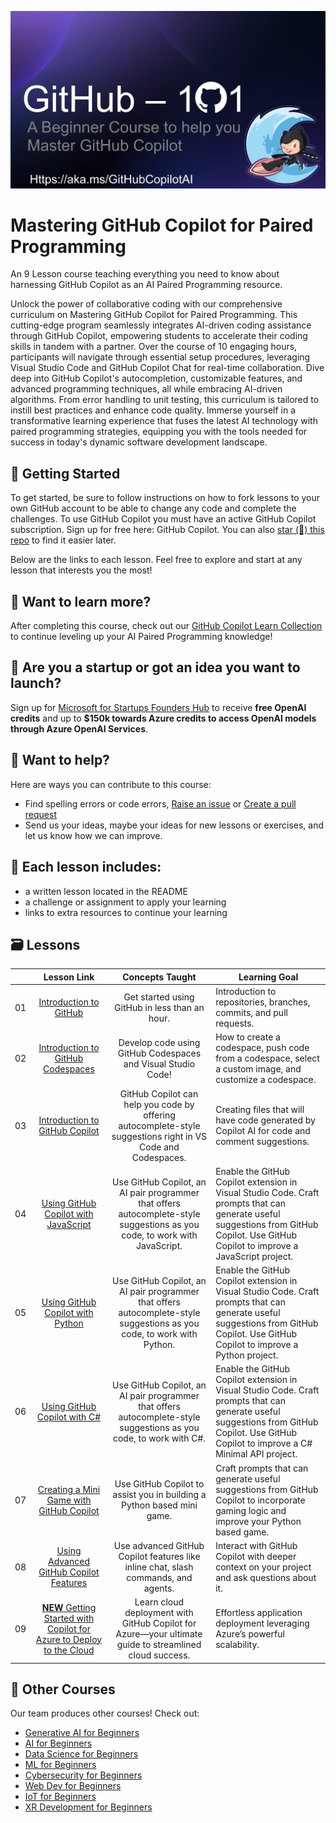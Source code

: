 ![Mastering GitHub Copilot for AI Paired Programming](./images/GitHub%20101%20-%20Curriculum%20v2.png)

# Mastering GitHub Copilot for Paired Programming
An 9 Lesson course teaching everything you need to know about harnessing GitHub Copilot as an AI Paired Programming resource.

Unlock the power of collaborative coding with our comprehensive curriculum on Mastering GitHub Copilot for Paired Programming. This cutting-edge program seamlessly integrates AI-driven coding assistance through GitHub Copilot, empowering students to accelerate their coding skills in tandem with a partner. Over the course of 10 engaging hours, participants will navigate through essential setup procedures, leveraging Visual Studio Code and GitHub Copilot Chat for real-time collaboration. Dive deep into GitHub Copilot's autocompletion, customizable features, and advanced programming techniques, all while embracing AI-driven algorithms. From error handling to unit testing, this curriculum is tailored to instill best practices and enhance code quality. Immerse yourself in a transformative learning experience that fuses the latest AI technology with paired programming strategies, equipping you with the tools needed for success in today's dynamic software development landscape.

## 🌱 Getting Started

To get started, be sure to follow instructions on how to fork lessons to your own GitHub account to be able to change any code and complete the challenges. To use GitHub Copilot you must have an active GitHub Copilot subscription. Sign up for free here: GitHub Copilot. You can also [star (🌟) this repo](https://docs.github.com/en/get-started/exploring-projects-on-github/saving-repositories-with-stars?WT.mc_id=academic-113596-abartolo) to find it easier later.

Below are the links to each lesson. Feel free to explore and start at any lesson that interests you the most! 


## 🧠 Want to learn more? 
After completing this course, check out our [GitHub Copilot Learn Collection](https://learn.microsoft.com/collections/kkqrhmxoqn54?WT.mc_id=academic-113596-abartolo) to continue leveling up your AI Paired Programming knowledge! 

##  🚀  Are you a startup or got an idea you want to launch? 

Sign up for [Microsoft for Startups Founders Hub](https://foundershub.startups.microsoft.com/signup?WT.mc_id=academic-113596-abartolo) to receive **free OpenAI credits** and up to **$150k towards Azure credits to access OpenAI models through Azure OpenAI Services**. 

##  🙏 Want to help?

Here are ways you can contribute to this course: 
- Find spelling errors or code errors, [Raise an issue](https://github.com/microsoft/) or [Create a pull request](https://github.com/microsoft/)
- Send us your ideas, maybe your ideas for new lessons or exercises, and let us know how we can improve.

## 📂 Each lesson includes:

- a written lesson located in the README 
- a challenge or assignment to apply your learning 
- links to extra resources to continue your learning

## 🗃️ Lessons
|       |              Lesson Link              |                       Concepts Taught                       |                     Learning Goal                 |                             
| :---: | :------------------------------------: | :---------------------------------------------------------: | ----------------------------------------------------------- |
| 01 | [Introduction to GitHub](./01-Introduction-to-GitHub/README.md) | Get started using GitHub in less than an hour.|  Introduction to repositories, branches, commits, and pull requests.                    |
| 02 | [Introduction to GitHub Codespaces](./02-Introduction-to-GitHub-Codespaces) | Develop code using GitHub Codespaces and Visual Studio Code! | How to create a codespace, push code from a codespace, select a custom image, and customize a codespace. | 
| 03 | [Introduction to GitHub Copilot](./03-Introduction-to-GitHub-Copilot) | GitHub Copilot can help you code by offering autocomplete-style suggestions right in VS Code and Codespaces. | Creating files that will have code generated by Copilot AI for code and comment suggestions. | 
| 04 | [Using GitHub Copilot with JavaScript](./04-Using-GitHub-Copilot-with-JavaScript) | Use GitHub Copilot, an AI pair programmer that offers autocomplete-style suggestions as you code, to work with JavaScript. | Enable the GitHub Copilot extension in Visual Studio Code. Craft prompts that can generate useful suggestions from GitHub Copilot. Use GitHub Copilot to improve a JavaScript project. |
| 05 | [Using GitHub Copilot with Python](./05-Using-GitHub-Copilot-with-Python) | Use GitHub Copilot, an AI pair programmer that offers autocomplete-style suggestions as you code, to work with Python. | Enable the GitHub Copilot extension in Visual Studio Code. Craft prompts that can generate useful suggestions from GitHub Copilot. Use GitHub Copilot to improve a Python project. |
| 06 | [Using GitHub Copilot with C#](./06-Using-GitHub-Copilot-with-CSharp) | Use GitHub Copilot, an AI pair programmer that offers autocomplete-style suggestions as you code, to work with C#. | Enable the GitHub Copilot extension in Visual Studio Code. Craft prompts that can generate useful suggestions from GitHub Copilot. Use GitHub Copilot to improve a C# Minimal API project. |
| 07 | [Creating a Mini Game with GitHub Copilot](./07-Creating-Mini-Game-with-GitHub-Copilot) | Use GitHub Copilot to assist you in building a Python based mini game. | Craft prompts that can generate useful suggestions from GitHub Copilot to incorporate gaming logic and improve your Python based game. |
| 08 | [Using Advanced GitHub Copilot Features](./08-Using-Advanced-GitHub-Copilot-Features) | Use advanced GitHub Copilot features like inline chat, slash commands, and agents. | Interact with GitHub Copilot with deeper context on your project and ask questions about it. |
| 09 | [**NEW** Getting Started with Copilot for Azure to Deploy to the Cloud](./09-Using-GitHub-Copilot-for-Azure-to-Deploy-to-Cloud) | Learn cloud deployment with GitHub Copilot for Azure—your ultimate guide to streamlined cloud success. | Effortless application deployment leveraging Azure’s powerful scalability. |


## 🎒  Other Courses 

Our team produces other courses! Check out:

- [Generative AI for Beginners](https://aka.ms/genai-beginners)
- [AI for Beginners](https://aka.ms/ai-beginners?WT.mc_id=academic-113596-abartolo)
- [Data Science for Beginners](https://aka.ms/datascience-beginners?WT.mc_id=academic-113596-abartolo)
- [ML for Beginners](https://aka.ms/ml-beginners?WT.mc_id=academic-113596-abartolo)
- [Cybersecurity for Beginners](https://github.com/microsoft/Security-101??WT.mc_id=academic-96948-sayoung) 
- [Web Dev for Beginners](https://aka.ms/webdev-beginners?WT.mc_id=academic-113596-abartolo)
- [IoT for Beginners](https://aka.ms/iot-beginners?WT.mc_id=academic-113596-abartolo)
- [XR Development for Beginners](https://github.com/microsoft/xr-development-for-beginners?WT.mc_id=academic-113596-abartolo)
